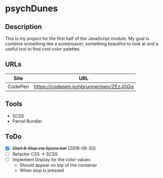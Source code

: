 # psychDunes

## Description

This is my project for the first half of the JavaScript module.
My goal is combine something like a screensaver, something beautiful to look at and a useful tool to find cool color palettes

## URLs

| Site    | URL                                     |
| ------- | --------------------------------------- |
| CodePen | https://codepen.io/nbrunner/pen/ZEzJGGq |

## Tools

-   SCSS
-   Parcel Bundler

## ToDo

-   [x] ~~_Start & Stop via Space bar_~~ [2019-08-30]
-   [ ] Refactor CSS -> SCSS
-   [ ] Implement Display for the color values
    -   Should appear on top of the container
    -   When stop is pressed

